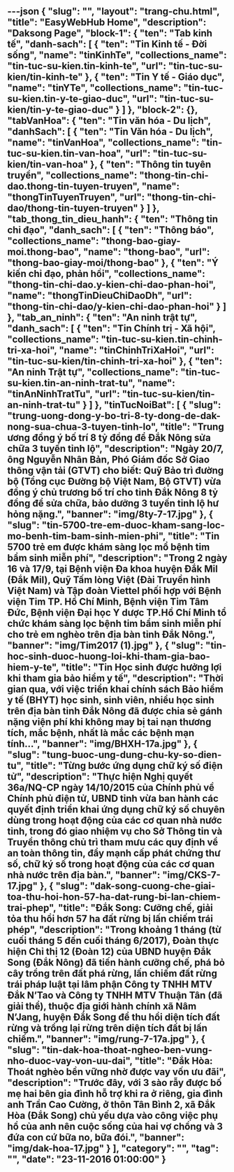 ---json
{
    "slug": "",
    "layout": "trang-chu.html",
    "title": "EasyWebHub Home",
    "description": "Daksong Page",
    "block-1": {
        "ten": "Tab kinh tế",
        "danh-sach": [
            {
                "ten": "Tin Kinh tế - Đời sống",
                "name": "tinKinhTe",
                "collections_name": "tin-tuc-su-kien.tin-kinh-te",
                "url": "tin-tuc-su-kien/tin-kinh-te"
            },
            {
                "ten": "Tin Y tế - Giáo dục",
                "name": "tinYTe",
                "collections_name": "tin-tuc-su-kien.tin-y-te-giao-duc",
                "url": "tin-tuc-su-kien/tin-y-te-giao-duc"
            }
        ]
    },
    "block-2": {},
    "tabVanHoa": {
        "ten": "Tin văn hóa - Du lịch",
        "danhSach": [
            {
                "ten": "Tin Văn hóa - Du lịch",
                "name": "tinVanHoa",
                "collections_name": "tin-tuc-su-kien.tin-van-hoa",
                "url": "tin-tuc-su-kien/tin-van-hoa"
            },
            {
                "ten": "Thông tin tuyên truyền",
                "collections_name": "thong-tin-chi-dao.thong-tin-tuyen-truyen",
                "name": "thongTinTuyenTruyen",
                "url": "thong-tin-chi-dao/thong-tin-tuyen-truyen"
            }
        ]
    },
    "tab_thong_tin_dieu_hanh": {
        "ten": "Thông tin chỉ đạo",
        "danh_sach": [
            {
                "ten": "Thông báo",
                "collections_name": "thong-bao-giay-moi.thong-bao",
                "name": "thong-bao",
                "url": "thong-bao-giay-moi/thong-bao"
            },
            {
                "ten": "Ý kiến chỉ đạo, phản hồi",
                "collections_name": "thong-tin-chi-dao.y-kien-chi-dao-phan-hoi",
                "name": "thongTinDieuChiDaoDh",
                "url": "thong-tin-chi-dao/y-kien-chi-dao-phan-hoi"
            }
        ]
    },
    "tab_an_ninh": {
        "ten": "An ninh trật tự",
        "danh_sach": [
            {
                "ten": "Tin Chính trị - Xã hội",
                "collections_name": "tin-tuc-su-kien.tin-chinh-tri-xa-hoi",
                "name": "tinChinhTriXaHoi",
                "url": "tin-tuc-su-kien/tin-chinh-tri-xa-hoi"
            },
            {
                "ten": "An ninh Trật tự",
                "collections_name": "tin-tuc-su-kien.tin-an-ninh-trat-tu",
                "name": "tinAnNinhTratTu",
                "url": "tin-tuc-su-kien/tin-an-ninh-trat-tu"
            }
        ]
    },
    "tinTucNoiBat": [
        {
            "slug": "trung-uong-dong-y-bo-tri-8-ty-dong-de-dak-nong-sua-chua-3-tuyen-tinh-lo",
            "title": "Trung ương đồng ý bố trí 8 tỷ đồng để Đắk Nông sửa chữa 3 tuyến tỉnh lộ",
            "description": "Ngày 20/7, ông Nguyễn Nhân Bản, Phó Giám đốc Sở Giao thông vận tải (GTVT) cho biết: Quỹ Bảo trì đường bộ (Tổng cục Đường bộ Việt Nam, Bộ GTVT) vừa đồng ý chủ trương bố trí cho tỉnh Đắk Nông 8 tỷ đồng để sửa chữa, bảo dưỡng 3 tuyến tỉnh lộ hư hỏng nặng.",
            "banner": "img/8ty-7-17.jpg"
        },
        {
            "slug": "tin-5700-tre-em-duoc-kham-sang-loc-mo-benh-tim-bam-sinh-mien-phi",
            "title": "Tin 5700 trẻ em được khám sàng lọc mổ bệnh tim bẩm sinh miễn phí",
            "description": "Trong 2 ngày 16 và 17/9, tại Bệnh viện Đa khoa huyện Đắk Mil (Đắk Mil), Quỹ Tấm lòng Việt (Đài Truyền hình Việt Nam) và Tập đoàn Viettel phối hợp với Bệnh viện Tim TP. Hồ Chí Minh, Bệnh viện Tim Tâm Đức, Bệnh viện Đại học Y dược TP.Hồ Chí Minh tổ chức khám sàng lọc bệnh tim bẩm sinh miễn phí cho trẻ em nghèo trên địa bàn tỉnh Đắk Nông.",
            "banner": "img/Tim2017 (1).jpg"
        },
        {
            "slug": "tin-hoc-sinh-duoc-huong-loi-khi-tham-gia-bao-hiem-y-te",
            "title": "Tin Học sinh được hưởng lợi khi tham gia bảo hiểm y tế",
            "description": "Thời gian qua, với việc triển khai chính sách Bảo hiểm y tế (BHYT) học sinh, sinh viên, nhiều học sinh trên địa bàn tỉnh Đắk Nông đã được chia sẻ gánh nặng viện phí khi không may bị tai nạn thương tích, mắc bệnh, nhất là mắc các bệnh mạn tính...",
            "banner": "img/BHXH-17a.jpg"
        },
        {
            "slug": "tung-buoc-ung-dung-chu-ky-so-dien-tu",
            "title": "Từng bước ứng dụng chữ ký số điện tử",
            "description": "Thực hiện Nghị quyết 36a/NQ-CP ngày 14/10/2015 của Chính phủ về Chính phủ điện tử, UBND tỉnh vừa ban hành các quyết định triển khai ứng dụng chữ ký số chuyên dùng trong hoạt động của các cơ quan nhà nước tỉnh, trong đó giao nhiệm vụ cho Sở Thông tin và Truyền thông chủ trì tham mưu các quy định về an toàn thông tin, đẩy mạnh cấp phát chứng thư số, chữ ký số trong hoạt động của các cơ quan nhà nước trên địa bàn.",
            "banner": "img/CKS-7-17.jpg"
        },
        {
            "slug": "dak-song-cuong-che-giai-toa-thu-hoi-hon-57-ha-dat-rung-bi-lan-chiem-trai-phep",
            "title": "Đắk Song: Cưỡng chế, giải tỏa thu hồi hơn 57 ha đất rừng bị lấn chiếm trái phép",
            "description": "Trong khoảng 1 tháng (từ cuối tháng 5 đến cuối tháng 6/2017), Đoàn thực hiện Chỉ thị 12 (Đoàn 12) của UBND huyện Đắk Song (Đắk Nông) đã tiến hành cưỡng chế, phá bỏ cây trồng trên đất phá rừng, lấn chiếm đất rừng trái pháp luật tại lâm phận Công ty TNHH MTV Đắk N’Tao và Công ty TNHH MTV Thuận Tân (đã giải thể), thuộc địa giới hành chính xã Nâm N’Jang, huyện Đắk Song để thu hồi diện tích đất rừng và trồng lại rừng trên diện tích đất bị lấn chiếm.",
            "banner": "img/rung-7-17a.jpg"
        },
        {
            "slug": "tin-dak-hoa-thoat-ngheo-ben-vung-nho-duoc-vay-von-uu-dai",
            "title": "Đắk Hòa: Thoát nghèo bền vững nhờ được vay vốn ưu đãi",
            "description": "Trước đây, với 3 sào rẫy được bố mẹ hai bên gia đình hỗ trợ khi ra ở riêng, gia đình anh Trần Cao Cường, ở thôn Tân Bình 2, xã Đắk Hòa (Đắk Song) chủ yếu dựa vào công việc phụ hồ của anh nên cuộc sống của hai vợ chồng và 3 đứa con cứ bữa no, bữa đói.",
            "banner": "img/dak-hoa-17.jpg"
        }
    ],
    "category": "",
    "tag": "",
    "date": "23-11-2016 01:00:00"
}
---
